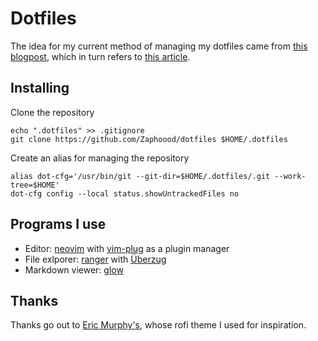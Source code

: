 # Dotfiles
The idea for my current method of managing my dotfiles came from [this blogpost](https://www.ackama.com/what-we-think/the-best-way-to-store-your-dotfiles-a-bare-git-repository-explained/), which in turn refers to [this article](https://www.atlassian.com/git/tutorials/dotfiles).

## Installing
Clone the repository
```
echo ".dotfiles" >> .gitignore
git clone https://github.com/Zaphoood/dotfiles $HOME/.dotfiles
```

Create an alias for managing the repository
```
alias dot-cfg='/usr/bin/git --git-dir=$HOME/.dotfiles/.git --work-tree=$HOME'
dot-cfg config --local status.showUntrackedFiles no
```

## Programs I use

 * Editor: [neovim](https://neovim.io/) with [vim-plug](https://github.com/junegunn/vim-plug) as a plugin manager
 * File exlporer: [ranger](https://github.com/ranger/ranger) with [Überzug](https://github.com/seebye/ueberzug)
 * Markdown viewer: [glow](https://github.com/charmbracelet/glow)

## Thanks

Thanks go out to [Eric Murphy's](https://github.com/ericmurphyxyz/archrice), whose rofi theme I used for inspiration.
